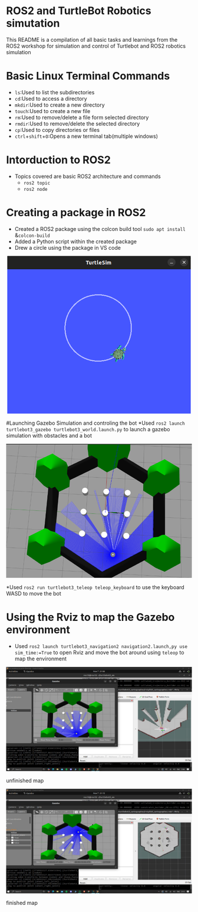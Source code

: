 # ROS2 and TurtleBot Robotics simutation
This README is a compilation of all basic tasks and learnings from the ROS2 workshop for simulation and control of Turtlebot and ROS2 robotics simulation 

# Basic Linux Terminal Commands
  - ```ls```:Used to list the subdirectories
  - ```cd```:Used to access a directory
  - ```mkdir```:Used to create a new directory
  - ```touch```:Used to create a new file
  - ```rm```:Used to remove/delete a file form selected directory
  - ```rmdir```:Used to remove/delete the selected directory
  - ```cp```:Used to copy directories or files
  - ```ctrl```+```shift```+```O```:Opens a new terminal tab(multiple windows)

# Intorduction to ROS2
  * Topics covered are basic ROS2 architecture and commands
    - ```ros2 topic```
    - ```ros2 node```

# Creating a package in ROS2
  * Created a ROS2 package using the colcon build tool ```sudo apt install``` &```colcon-build```
  * Added a Python script within the created package
  * Drew a circle using the package in VS code
<p align="center"> <img src="./img ROS/tsim png git.png">

#Launching Gazebo Simulation and controling the bot
  *Used ```ros2 launch turtlebot3_gazebo turtlebot3_world.launch.py``` to launch a gazebo simulation with obstacles and a bot
<p align="center"> <img src="./img ROS/rosobjects.png">
  
  *Used ```ros2 run turtlebot3_teleop teleop_keyboard``` to use the keyboard WASD to move the 
   bot

# Using the Rviz to map the Gazebo environment

 * Used ```ros2 launch turtlebot3_navigation2 navigation2.launch,py use sim_time:=True```
  to open Rviz and move the bot around using ```teleop``` to map the environment
<p align="center"> <img src="./img ROS/git1.jpg"> 

 unfinished map

<p align="center"> <img src="./img ROS/git2.jpg">

finished map

  

  

